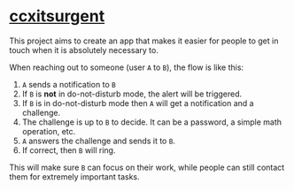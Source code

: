 # [ccxitsurgent](https://ccextractor.org/public/gsoc/2023/itsurgent/)

This project aims to create an app that makes it easier for people to get in touch when it is absolutely necessary to. 

When reaching out to someone (user `A` to `B`), the flow is like this:
1. `A` sends a notification to `B`
2. If `B` is **not** in do-not-disturb mode, the alert will be triggered.
3. If `B` is in do-not-disturb mode then `A` will get a notification and a challenge.
4. The challenge is up to `B` to decide. It can be a password, a simple math operation, etc.
5. `A` answers the challenge and sends it to `B`.
6. If correct, then `B` will ring.

This will make sure `B` can focus on their work, while people can still contact them for extremely important tasks.
